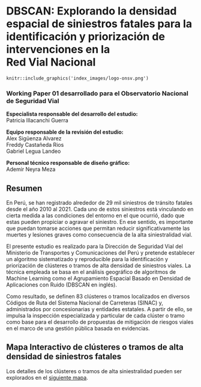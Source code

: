 # DBSCAN: Explorando la densidad espacial de siniestros fatales para la identificación y priorización de intervenciones en la Red Vial Nacional

```{r echo=FALSE, out.width = "300pt", fig.align='right', cache=TRUE}
knitr::include_graphics('index_images/logo-onsv.png') 
```

### Working Paper 01 desarrollado para el Observatorio Nacional de Seguridad Vial

**Especialista responsable del desarrollo del estudio:** <br />
Patricia Illacanchi Guerra

**Equipo responsable de la revisión del estudio:** <br />
Alex Sigüenza Alvarez <br />
Freddy Castañeda Rios <br />
Gabriel Legua Landeo

**Personal técnico responsable de diseño gráfico:** <br />
Ademir Neyra Meza

## Resumen
En Perú, se han registrado alrededor de 29 mil siniestros de tránsito fatales desde el año 2010 al 2021. Cada uno de estos siniestros está vinculando en cierta medida a las condiciones del entorno en el que ocurrió, dado que estas pueden propiciar o agravar el siniestro. En ese sentido, es importante que puedan tomarse acciones que permitan reducir significativamente las muertes y lesiones graves como consecuencia de la alta siniestralidad vial.

El presente estudio es realizado para la Dirección de Seguridad Vial del Ministerio de Transportes y Comunicaciones del Perú y pretende establecer un algoritmo sistematizado y reproducible para la identificación y priorización de clústeres o tramos de alta densidad de siniestros viales. La técnica empleada se basa en el análisis geográfico de algoritmos de Machine Learning como el Agrupamiento Espacial Basado en Densidad de Aplicaciones con Ruido (DBSCAN en inglés).

Como resultado, se definen 83 clústeres o tramos localizados en diversos Códigos de Ruta del Sistema Nacional de Carreteras (SINAC) y, administrados por concesionarias y entidades estatales. A partir de ello, se impulsa la inspección especializada y particular de cada clúster o tramo como base para el desarrollo de propuestas de mitigación de riesgos viales en el marco de una gestión pública basada en evidencias.

## Mapa Interactivo de clústeres o tramos de alta densidad de siniestros fatales
Los detalles de los clústeres o tramos de alta siniestralidad pueden ser explorados en el [siguiente mapa](https://patriciaig.github.io/SeguridadVialPeru/mapa_tramos_alta_densidad_fatalidades.html).
